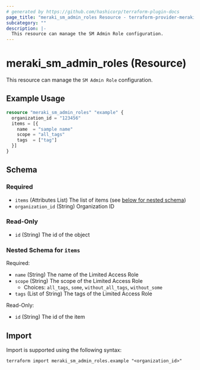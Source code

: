 ```yaml
---
# generated by https://github.com/hashicorp/terraform-plugin-docs
page_title: "meraki_sm_admin_roles Resource - terraform-provider-meraki"
subcategory: ""
description: |-
  This resource can manage the SM Admin Role configuration.
---
```


# meraki_sm_admin_roles (Resource)

This resource can manage the `SM Admin Role` configuration.

## Example Usage

```terraform
resource "meraki_sm_admin_roles" "example" {
  organization_id = "123456"
  items = [{
    name  = "sample name"
    scope = "all_tags"
    tags  = ["tag"]
  }]
}
```

<!-- schema generated by tfplugindocs -->
## Schema

### Required

- `items` (Attributes List) The list of items (see [below for nested schema](#nestedatt--items))
- `organization_id` (String) Organization ID

### Read-Only

- `id` (String) The id of the object

<a id="nestedatt--items"></a>
### Nested Schema for `items`

Required:

- `name` (String) The name of the Limited Access Role
- `scope` (String) The scope of the Limited Access Role
  - Choices: `all_tags`, `some`, `without_all_tags`, `without_some`
- `tags` (List of String) The tags of the Limited Access Role

Read-Only:

- `id` (String) The id of the item

## Import

Import is supported using the following syntax:

```shell
terraform import meraki_sm_admin_roles.example "<organization_id>"
```

